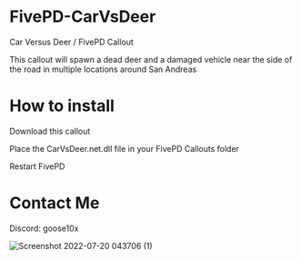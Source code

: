 # FivePD-CarVsDeer
Car Versus Deer / FivePD Callout

This callout will spawn a dead deer and a damaged vehicle near the side of the road in multiple locations around San Andreas

# How to install
Download this callout

Place the CarVsDeer.net.dll file in your FivePD Callouts folder

Restart FivePD

# Contact Me
Discord: goose10x



![Screenshot 2022-07-20 043706 (1)](https://github.com/Goose10X/FivePD-CarVsDeer/assets/116154238/eceffae3-77b1-4499-8497-987fc80047e9)
